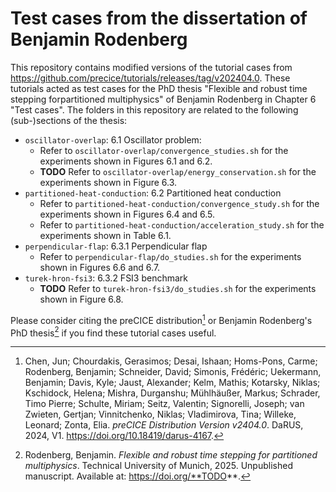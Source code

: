 # Test cases from the dissertation of Benjamin Rodenberg

This repository contains modified versions of the tutorial cases from https://github.com/precice/tutorials/releases/tag/v202404.0. These tutorials acted as test cases for the PhD thesis "Flexible and robust time stepping forpartitioned multiphysics" of Benjamin Rodenberg in Chapter 6 "Test cases". The folders in this repository are related to the following (sub-)sections of the thesis:

* `oscillator-overlap`: 6.1 Oscillator problem: 
    * Refer to `oscillator-overlap/convergence_studies.sh` for the experiments shown in Figures 6.1 and 6.2.
    * **TODO** Refer to `oscillator-overlap/energy_conservation.sh` for the experiments shown in Figure 6.3.
* `partitioned-heat-conduction`: 6.2 Partitioned heat conduction
    * Refer to `partitioned-heat-conduction/convergence_study.sh` for the experiments shown in Figures 6.4 and 6.5.
    * Refer to `partitioned-heat-conduction/acceleration_study.sh` for the experiments shown in Table 6.1.
* `perpendicular-flap`: 6.3.1 Perpendicular flap
    * Refer to `perpendicular-flap/do_studies.sh` for the experiments shown in Figures 6.6 and 6.7.
* `turek-hron-fsi3`: 6.3.2 FSI3 benchmark
    * **TODO** Refer to `turek-hron-fsi3/do_studies.sh` for the experiments shown in Figure 6.8.

Please consider citing the preCICE distribution[^1] or Benjamin Rodenberg's PhD thesis[^2] if you find these tutorial cases useful.

[^1]: Chen, Jun; Chourdakis, Gerasimos; Desai, Ishaan; Homs-Pons, Carme; Rodenberg, Benjamin; Schneider, David; Simonis, Frédéric; Uekermann, Benjamin; Davis, Kyle; Jaust, Alexander; Kelm, Mathis; Kotarsky, Niklas; Kschidock, Helena; Mishra, Durganshu; Mühlhäußer, Markus; Schrader, Timo Pierre; Schulte, Miriam; Seitz, Valentin; Signorelli, Joseph; van Zwieten, Gertjan; Vinnitchenko, Niklas; Vladimirova, Tina; Willeke, Leonard; Zonta, Elia. *preCICE Distribution Version v2404.0*. DaRUS, 2024, V1. https://doi.org/10.18419/darus-4167.
[^2]: Rodenberg, Benjamin. *Flexible and robust time stepping for partitioned multiphysics*. Technical University of Munich, 2025. Unpublished manuscript. Available at: https://doi.org/**TODO**.
